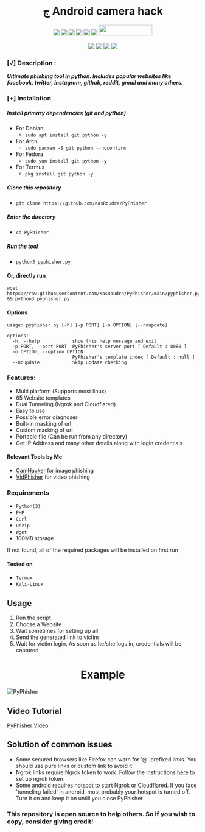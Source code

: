 <h1 align="center">ج Android camera hack </h1>

<p align="center">
  <img src="https://img.shields.io/badge/Version-1.7-green?style=for-the-badge">
  <img src="https://img.shields.io/github/stars/KasRoudra/pyphisher?style=for-the-badge&color=orange">
  <img src="https://img.shields.io/github/forks/KasRoudra/pyphisher?color=cyan&style=for-the-badge&color=purple">
  <img src="https://img.shields.io/github/watchers/KasRoudra/pyphisher?color=cyan&style=for-the-badge&color=purple">
  <img src="https://img.shields.io/github/issues/KasRoudra/pyphisher?color=red&style=for-the-badge">
  <img src="https://img.shields.io/github/license/KasRoudra/pyphisher?style=for-the-badge&color=blue">   
  <img src="https://hits.dwyl.com/KasRoudra/PyPhisher.svg" width="140" height="28">
<br>
<br>
  <img src="https://img.shields.io/badge/Author-KasRoudra-purple?style=flat-square">
  <img src="https://img.shields.io/badge/Open%20Source-80%25-cyan?style=flat-square">
  <img src="https://img.shields.io/badge/Made%20in-Bangladesh-green?colorA=%23ff0000&colorB=%23017e40&style=flat-square">
  <img src="https://img.shields.io/badge/Written%20In-Python-blue?style=flat-square">
</p>


### [√] Description :

***Ultimate phishing tool in python. Includes popular websites like facebook, twitter, instagram, github, reddit, gmail and many others.***

### [+] Installation

##### Install primary dependencies (git and python)

 - For Debian
    - ```sudo apt install git python -y```
 - For Arch
    - ```sudo pacman -S git python --noconfirm```
 - For Fedora
    - ```sudo yum install git python -y```
 - For Termux
    - ```pkg install git python -y```

##### Clone this repository

 - ```git clone https://github.com/KasRoudra/PyPhisher```

##### Enter the directory
 - ```cd PyPhisher```

##### Run the tool
 - ```python3 pyphisher.py```

#### Or, directly run
```
wget https://raw.githubusercontent.com/KasRoudra/PyPhisher/main/pyphisher.py && python3 pyphisher.py

```

#### Options

```
usage: pyphisher.py [-h] [-p PORT] [-o OPTION] [--noupdate]

options:
  -h, --help            show this help message and exit
  -p PORT, --port PORT  PyPhisher's server port [ Default : 8080 ]
  -o OPTION, --option OPTION
                        PyPhisher's template index [ Default : null ]
  --noupdate            Skip update checking
```

### Features:

 - Multi platform (Supports most linux)
 - 65 Website templates
 - Dual Tunneling (Ngrok and Cloudflared)
 - Easy to use
 - Possible error diagnoser
 - Built-in masking of url
 - Custom masking of url
 - Portable file (Can be run from any directory)
 - Get IP Address and many other details along with login credentials

#### Relevant Tools by Me
 - [CamHacker](https://github.com/KasRoudra/CamHacker) for image phishing
 - [VidPhisher](https://github.com/KasRoudra/VidPhisher) for video phishing


### Requirements

 - `Python(3)`
 - `PHP`
 - `Curl`
 - `Unzip`
 - `Wget`
 - 100MB storage 
 
If not found, all of the required packages will be installed on first run

#### Tested on

 - `Termux`
 - `Kali-Linux`

## Usage

1. Run the script
2. Choose a Website
3. Wait sometimes for setting up all
4. Send the generated link to victim
5. Wait for victim login. As soon as he/she logs in, credentials will be captured

<h1 align="center">Example</h1>

![PyPhisher](files/pyphisher.gif)

## Video Tutorial
<a href="https://rebrand.ly/pyphishervideo">PyPhisher Video</a>

## Solution of common issues
 - Some secured browsers like Firefox can warn for '@' prefixed links. You should use pure links or custom link to avoid it
 - Ngrok links require Ngrok token to work. Follow the instructions [here](https://github.com/KasRoudra/PyPhisher/issues/1) to set up ngrok token
 - Some android requires hotspot to start Ngrok or Cloudflared. If you face 'tunneling failed' in android, most probably your hotspot is turned off. Turn it on and keep it on untill you close PyPhisher
 
### This repository is open source to help others. So if you wish to copy, consider giving credit!

